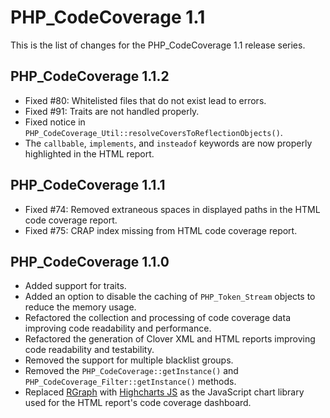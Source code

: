 PHP_CodeCoverage 1.1
====================

This is the list of changes for the PHP_CodeCoverage 1.1 release series.

PHP_CodeCoverage 1.1.2
----------------------

* Fixed #80: Whitelisted files that do not exist lead to errors.
* Fixed #91: Traits are not handled properly.
* Fixed notice in `PHP_CodeCoverage_Util::resolveCoversToReflectionObjects()`.
* The `callbable`, `implements`, and `insteadof` keywords are now properly highlighted in the HTML report.

PHP_CodeCoverage 1.1.1
----------------------

* Fixed #74: Removed extraneous spaces in displayed paths in the HTML code coverage report.
* Fixed #75: CRAP index missing from HTML code coverage report.

PHP_CodeCoverage 1.1.0
----------------------

* Added support for traits.
* Added an option to disable the caching of `PHP_Token_Stream` objects to reduce the memory usage.
* Refactored the collection and processing of code coverage data improving code readability and performance.
* Refactored the generation of Clover XML and HTML reports improving code readability and testability.
* Removed the support for multiple blacklist groups.
* Removed the `PHP_CodeCoverage::getInstance()` and `PHP_CodeCoverage_Filter::getInstance()` methods.
* Replaced [RGraph](http://www.rgraph.net/) with [Highcharts JS](http://www.highcharts.com/) as the JavaScript chart library used for the HTML report's code coverage dashboard.
